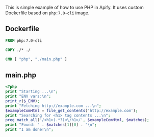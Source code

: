 This is simple example of how to use PHP in Apify. It uses custom Dockerfile based on `php:7.0-cli` image.

## Dockerfile

```Dockerfile
FROM php:7.0-cli

COPY ./* ./

CMD [ "php", "./main.php" ]
```

## main.php

```php
<?php
print "Starting ...\n";
print "ENV vars:\n";
print_r($_ENV);
print "Fetching http://example.com ...\n";
$exampleComHtml = file_get_contents('http://example.com');
print "Searching for <h1> tag contents ...\n";
preg_match_all('/<h1>(.*?)<\/h1>/', $exampleComHtml, $matches);
print "Found: " . $matches[1][0] . "\n";
print "I am done!\n";
```
